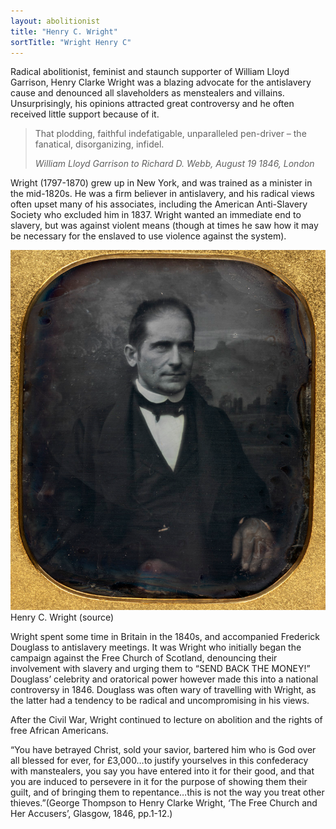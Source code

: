 ```yaml
---
layout: abolitionist
title: "Henry C. Wright"
sortTitle: "Wright Henry C"
---
```


Radical abolitionist, feminist and staunch supporter of William Lloyd Garrison, Henry Clarke Wright was a blazing advocate for the antislavery cause and denounced all slaveholders as menstealers and villains. Unsurprisingly, his opinions attracted great controversy and he often received little support because of it.

>That plodding, faithful indefatigable, unparalleled pen-driver – the fanatical, disorganizing, infidel.
> <footer><cite>William Lloyd Garrison to Richard D. Webb, August 19 1846, London</cite></footer>

Wright (1797-1870) grew up in New York, and was trained as a minister in the mid-1820s. He was a firm believer in antislavery, and his radical views often upset many of his associates, including the American Anti-Slavery Society who excluded him in 1837. Wright wanted an immediate end to slavery, but was against violent means (though at times he saw how it may be necessary for the enslaved to use violence against the system).

![Picture of Henry C. Wright](/img/HenryCWright.png)
<span class="caption text-muted">Henry C. Wright (source)</span>

Wright spent some time in Britain in the 1840s, and accompanied Frederick Douglass to antislavery meetings. It was Wright who initially began the campaign against the Free Church of Scotland, denouncing their involvement with slavery and urging them to “SEND BACK THE MONEY!” Douglass’ celebrity and oratorical power however made this into a national controversy in 1846. Douglass was often wary of travelling with Wright, as the latter had a tendency to be radical and uncompromising in his views.

After the Civil War, Wright continued to lecture on abolition and the rights of free African Americans.

“You have betrayed Christ, sold your savior, bartered him who is God over all blessed for ever, for £3,000…to justify yourselves in this confederacy with manstealers, you say you have entered into it for their good, and that you are induced to persevere in it for the purpose of showing them their guilt, and of bringing them to repentance…this is not the way you treat other thieves.”(George Thompson to Henry Clarke Wright, ‘The Free Church and Her Accusers’, Glasgow, 1846, pp.1-12.)



